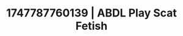 ---
categories:
- Elegant fetish
- Erotic oil massage
- Afterglow vibes
- Barefoot beauty
- Artistic nudes
image: /assets/images/1747787760139.jpg
layout: post
seo:
  description: Featured content with exclusive Scat Fetish, ABDL Play. HD images available.
  keywords: Scat Fetish, ABDL Play
  og_image: /assets/images/1747787760139.jpg
  schema_type: VisualArtwork
tags:
- ABDL Play
- '#1747787760139'
- Scat Fetish
title: 1747787760139 | ABDL Play Scat Fetish
---